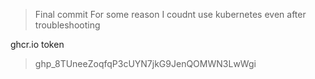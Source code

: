 > Final commit For some reason I coudnt use kubernetes even after troubleshooting 

ghcr.io token
> 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